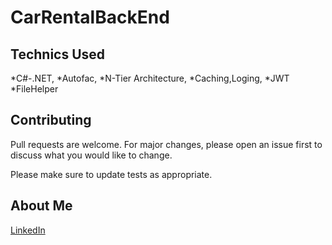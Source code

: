 # CarRentalBackEnd



## Technics Used

*C#-.NET,
*Autofac,
*N-Tier Architecture,
*Caching,Loging,
*JWT
*FileHelper


## Contributing
Pull requests are welcome. For major changes, please open an issue first to discuss what you would like to change.

Please make sure to update tests as appropriate.

## About Me


[LinkedIn](https://www.linkedin.com/in/hazar-durmazoglu/)
